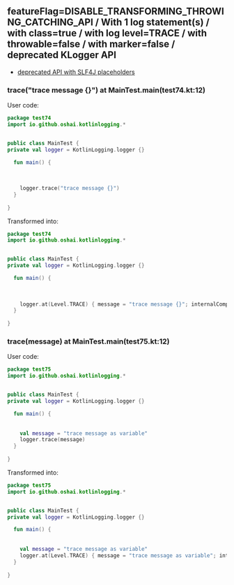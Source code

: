 ## featureFlag=DISABLE_TRANSFORMING_THROWING_CATCHING_API / With 1 log statement(s) / with class=true / with log level=TRACE / with throwable=false / with marker=false / deprecated KLogger API

* [deprecated API with SLF4J placeholders](deprecated-slf4j-placeholders.md)

###  trace("trace message {}") at MainTest.main(test74.kt:12)

User code:
```kotlin
package test74
import io.github.oshai.kotlinlogging.*


public class MainTest {
private val logger = KotlinLogging.logger {}

  fun main() {
    
    
    
    logger.trace("trace message {}")
  }
  
}


```
  
Transformed into:
```kotlin
package test74
import io.github.oshai.kotlinlogging.*


public class MainTest {
private val logger = KotlinLogging.logger {}

  fun main() {
    
    
    
    logger.at(Level.TRACE) { message = "trace message {}"; internalCompilerData = KLoggingEventBuilder.InternalCompilerData(messageTemplate = ""trace message {}"", className = "test74.MainTest", methodName = "main", fileName = "test74.kt", lineNumber = 12)
  }
  
}


```

###  trace(message) at MainTest.main(test75.kt:12)

User code:
```kotlin
package test75
import io.github.oshai.kotlinlogging.*


public class MainTest {
private val logger = KotlinLogging.logger {}

  fun main() {
    
    
    val message = "trace message as variable"
    logger.trace(message)
  }
  
}


```
  
Transformed into:
```kotlin
package test75
import io.github.oshai.kotlinlogging.*


public class MainTest {
private val logger = KotlinLogging.logger {}

  fun main() {
    
    
    val message = "trace message as variable"
    logger.at(Level.TRACE) { message = "trace message as variable"; internalCompilerData = KLoggingEventBuilder.InternalCompilerData(messageTemplate = "message", className = "test75.MainTest", methodName = "main", fileName = "test75.kt", lineNumber = 12)
  }
  
}


```
